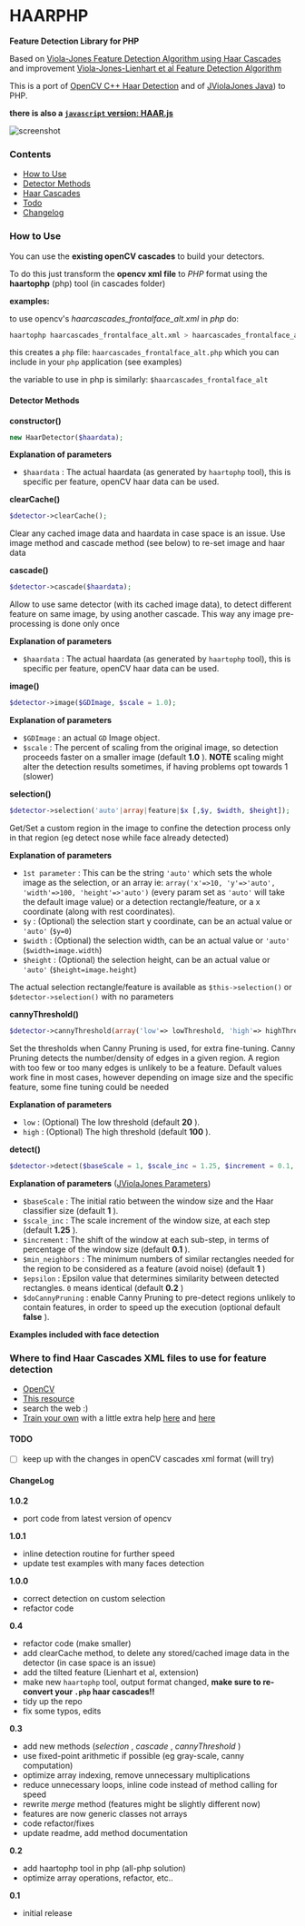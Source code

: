 # HAARPHP 


__Feature Detection Library for PHP__

Based on [Viola-Jones Feature Detection Algorithm using Haar Cascades](http://www.cs.cmu.edu/~efros/courses/LBMV07/Papers/viola-cvpr-01.pdf)
and improvement [Viola-Jones-Lienhart et al Feature Detection Algorithm](http://www.multimedia-computing.de/mediawiki//images/5/52/MRL-TR-May02-revised-Dec02.pdf)

This is a port of [OpenCV C++ Haar Detection](https://github.com/opencv/opencv) and of [JViolaJones Java](http://code.google.com/p/jviolajones/)) to PHP.


**there is also a [`javascript` version: HAAR.js](https://github.com/foo123/HAAR.js)**


![screenshot](/example-screenshot.png)


### Contents

* [How to Use](#how-to-use)
* [Detector Methods](#detector-methods)
* [Haar Cascades](#where-to-find-haar-cascades-xml-files-to-use-for-feature-detection)
* [Todo](#todo)
* [Changelog](#changelog)


### How to Use
You can use the __existing openCV cascades__  to build your detectors.

To do this just transform the __opencv xml file__ to *PHP* format
using the __haartophp__ (php) tool (in cascades folder)

__examples:__

to use opencv's *haarcascades_frontalface_alt.xml*  in *php* do:

```bash
haartophp haarcascades_frontalface_alt.xml > haarcascades_frontalface_alt.php
```

this creates a `php` file: `haarcascades_frontalface_alt.php`
which you can include in your `php` application (see examples)

the variable to use in php is similarly: `$haarcascades_frontalface_alt`


#### Detector Methods

__constructor()__
```php
new HaarDetector($haardata);
```

__Explanation of parameters__

* `$haardata` : The actual haardata (as generated by `haartophp` tool), this is specific per feature, openCV haar data can be used.



__clearCache()__
```php
$detector->clearCache();
```

Clear any cached image data and haardata in case space is an issue. Use image method and cascade method (see below) to re-set image and haar data



__cascade()__
```php
$detector->cascade($haardata);
```

Allow to use same detector (with its cached image data), to detect different feature on same image, by using another cascade. This way any image pre-processing is done only once

__Explanation of parameters__

* `$haardata` : The actual haardata (as generated by `haartophp` tool), this is specific per feature, openCV haar data can be used.



__image()__
```php
$detector->image($GDImage, $scale = 1.0);
```

__Explanation of parameters__

* `$GDImage` : an actual `GD` Image object.
* `$scale` : The percent of scaling from the original image, so detection proceeds faster on a smaller image (default __1.0__ ). __NOTE__ scaling might alter the detection results sometimes, if having problems opt towards 1 (slower)



__selection()__
```php
$detector->selection('auto'|array|feature|$x [,$y, $width, $height]);
```

Get/Set a custom region in the image to confine the detection process only in that region (eg detect nose while face already detected)

__Explanation of parameters__

* `1st parameter` : This can be the string `'auto'` which sets the whole image as the selection, or an array ie: `array('x'=>10, 'y'=>'auto', 'width'=>100, 'height'=>'auto')` (every param set as `'auto'` will take the default image value) or a detection rectangle/feature, or a x coordinate (along with rest coordinates).
* `$y` : (Optional) the selection start y coordinate, can be an actual value or `'auto'` (`$y=0`)
* `$width` : (Optional) the selection width, can be an actual value or `'auto'` (`$width=image.width`)
* `$height` : (Optional) the selection height, can be an actual value or `'auto'` (`$height=image.height`)

The actual selection rectangle/feature is available as `$this->selection()` or `$detector->selection()` with no parameters



__cannyThreshold()__
```php
$detector->cannyThreshold(array('low'=> lowThreshold, 'high'=> highThreshold));
```

Set the thresholds when Canny Pruning is used, for extra fine-tuning. 
Canny Pruning detects the number/density of edges in a given region. A region with too few or too many edges is unlikely to be a feature. 
Default values work fine in most cases, however depending on image size and the specific feature, some fine tuning could be needed

__Explanation of parameters__

* `low` : (Optional) The low threshold (default __20__ ).
* `high` : (Optional) The high threshold (default __100__ ).




__detect()__
```php
$detector->detect($baseScale = 1, $scale_inc = 1.25, $increment = 0.1, $min_neighbors = 1 , $epsilon = 0.2, $doCannyPruning = false);
```

__Explanation of parameters__ ([JViolaJones Parameters](http://code.google.com/p/jviolajones/wiki/Parameters))

* `$baseScale` : The initial ratio between the window size and the Haar classifier size (default __1__ ).
* `$scale_inc` : The scale increment of the window size, at each step (default __1.25__ ).
* `$increment` : The shift of the window at each sub-step, in terms of percentage of the window size (default __0.1__ ).
* `$min_neighbors` : The minimum numbers of similar rectangles needed for the region to be considered as a feature (avoid noise) (default __1__ )
* `$epsilon` : Epsilon value that determines similarity between detected rectangles. `0` means identical (default __0.2__ )
* `$doCannyPruning` : enable Canny Pruning to pre-detect regions unlikely to contain features, in order to speed up the execution (optional default __false__ ). 


__Examples included with face detection__



### Where to find Haar Cascades XML files to use for feature detection

* [OpenCV](http://opencv.org/)
* [This resource](http://alereimondo.no-ip.org/OpenCV/34)
* search the web :)
* [Train your own](http://docs.opencv.org/doc/user_guide/ug_traincascade.html) with a little extra help [here](http://note.sonots.com/SciSoftware/haartraining.html) and [here](http://coding-robin.de/2013/07/22/train-your-own-opencv-haar-classifier.html)


#### TODO

- [ ] keep up with the changes in openCV cascades xml format (will try)


#### ChangeLog

__1.0.2__
* port code from latest version of opencv

__1.0.1__
* inline detection routine for further speed
* update test examples with many faces detection

__1.0.0__
* correct detection on custom selection
* refactor code

__0.4__
* refactor code (make smaller)
* add clearCache method, to delete any stored/cached image data in the detector (in case space is an issue)
* add the tilted feature (Lienhart et al, extension)
* make new `haartophp` tool, output format changed, __make sure to re-convert your `.php` haar cascades!!__
* tidy up the repo
* fix some typos, edits


__0.3__
* add new methods (_selection_ , _cascade_ , _cannyThreshold_ )
* use fixed-point arithmetic if possible (eg gray-scale, canny computation)
* optimize array indexing, remove unnecessary multiplications
* reduce unnecessary loops, inline code instead of method calling for speed
* rewrite _merge_ method (features might be slightly different now)
* features are now generic classes not arrays
* code refactor/fixes
* update readme, add method documentation


__0.2__
* add haartophp tool in php (all-php solution)
* optimize array operations, refactor, etc..


__0.1__
* initial release
